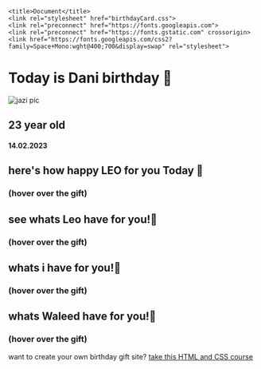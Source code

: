 <!DOCTYPE html>
<html lang="en">
<head>
    <meta charset="UTF-8">
    <meta http-equiv="X-UA-Compatible" content="IE=edge">
    <meta name="viewport" content="width=device-width, initial-scale=1.0">

    <title>Document</title>
    <link rel="stylesheet" href="birthdayCard.css">
    <link rel="preconnect" href="https://fonts.googleapis.com">
    <link rel="preconnect" href="https://fonts.gstatic.com" crossorigin>
    <link href="https://fonts.googleapis.com/css2?family=Space+Mono:wght@400;700&display=swap" rel="stylesheet">
</head>
<body>
    <h1>Today is Dani birthday 🎉</h1>
    <img src="dani.JPG" alt="jazi pic" id="avatar">
    <h2 id="bday-age">23 year old</h2>
    <h4 id="bday-date">14.02.2023</h4>
    <div class="gift-section">
        <h2 class="gift-title">here's how happy LEO for you Today 🥳</h2>
        <h3 class="gist-hint"> (hover over the gift) </h3>
        <div class="avatar-hover"></div>
    </div>
    <div class="gift-section">
        <h2 class="gift-title">see whats Leo have for you!🥳</h2>
        <h3 class="gist-hint"> (hover over the gift) </h3>
        <div class="enter-room avatar-hover" ></div>
    </div>
    <div class="gift-section">
        <h2 class="gift-title">whats i have for you!🥳</h2>
        <h3 class="gist-hint"> (hover over the gift) </h3>
        <div class="avatar-hover mygift" ></div>
    </div>
    <div class="gift-section">
        <h2 class="gift-title">whats Waleed have for you!🥳</h2>
        <h3 class="gist-hint"> (hover over the gift) </h3>
        <div class="danigift" ></div>
    </div>
    <p id="texta">want to create your own birthday gift site? 
        <a href="https://scrimba.com/dashboard#overview">take 
        this HTML and CSS course</a></p>

</body>
</html>